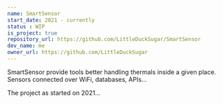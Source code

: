 ```yaml
---
name: SmartSensor
start_date: 2021 - currently
status : WIP
is_project: true
repository_url: https://github.com/LittleDuckSugar/SmartSensor
dev_name: me
owner_url: https://github.com/LittleDuckSugar
---
```

SmartSensor provide tools better handling thermals inside a given place.
Sensors connected over WiFi, databases, APIs... 

The project as started on 2021...